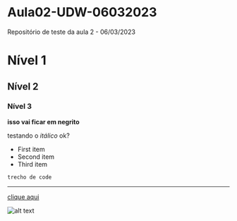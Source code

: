 # Aula02-UDW-06032023

Repositório de teste da aula 2 - 06/03/2023

# Nível 1

## Nível 2

### Nível 3

**isso vai ficar em negrito**

testando o *itálico* ok?

- First item
- Second item
- Third item

`trecho de code` 

---

[clique aqui](https://www.google.com)

![alt text](https://git-scm.com/images/logo@2x.png)

